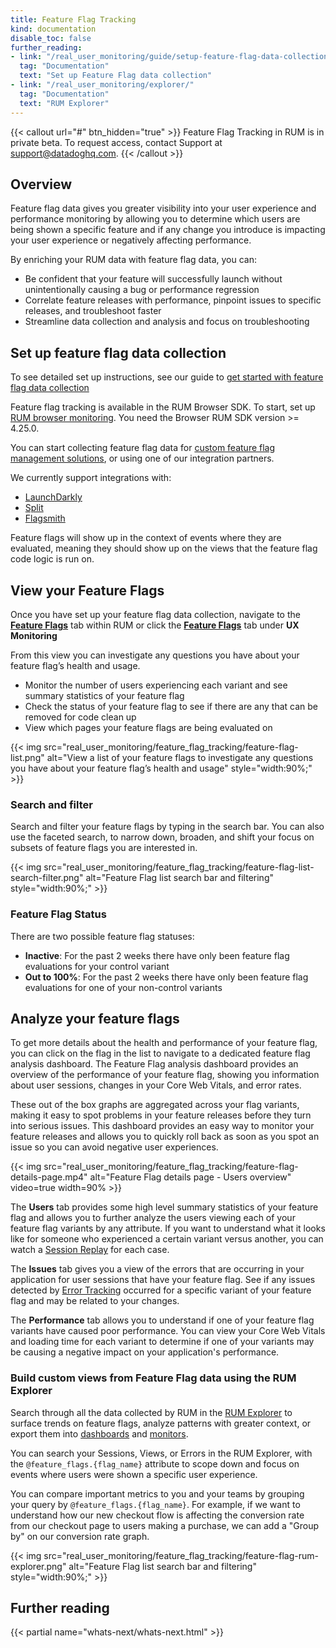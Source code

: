 ```yaml
---
title: Feature Flag Tracking
kind: documentation
disable_toc: false
further_reading:
- link: "/real_user_monitoring/guide/setup-feature-flag-data-collection/"
  tag: "Documentation"
  text: "Set up Feature Flag data collection"
- link: "/real_user_monitoring/explorer/"
  tag: "Documentation"
  text: "RUM Explorer"
---
```


{{< callout url="#" btn_hidden="true" >}}
Feature Flag Tracking in RUM is in private beta. To request access, contact Support at support@datadoghq.com.
{{< /callout >}}

## Overview

Feature flag data gives you greater visibility into your user experience and performance monitoring by allowing you to determine which users are being shown a specific feature and if any change you introduce is impacting your user experience or negatively affecting performance. 

By enriching your RUM data with feature flag data, you can: 
- Be confident that your feature will successfully launch without unintentionally causing a bug or performance regression
- Correlate feature releases with performance, pinpoint issues to specific releases, and troubleshoot faster
- Streamline data collection and analysis and focus on troubleshooting

## Set up feature flag data collection

To see detailed set up instructions, see our guide to [get started with feature flag data collection][1]

Feature flag tracking is available in the RUM Browser SDK. To start, set up [RUM browser monitoring][2]. You need the Browser RUM SDK version >= 4.25.0.

You can start collecting feature flag data for [custom feature flag management solutions][3], or using one of our integration partners. 

We currently support integrations with:
- [LaunchDarkly][4]
- [Split][5]
- [Flagsmith][6]

Feature flags will show up in the context of events where they are evaluated, meaning they should show up on the views that the feature flag code logic is run on.

## View your Feature Flags

Once you have set up your feature flag data collection, navigate to the [**Feature Flags**][7] tab within RUM or click the [**Feature Flags**][7] tab under **UX Monitoring**

From this view you can investigate any questions you have about your feature flag’s health and usage.
- Monitor the number of users experiencing each variant and see summary statistics of your feature flag
- Check the status of your feature flag to see if there are any that can be removed for code clean up
- View which pages your feature flags are being evaluated on

{{< img src="real_user_monitoring/feature_flag_tracking/feature-flag-list.png" alt="View a list of your feature flags to investigate any questions you have about your feature flag’s health and usage" style="width:90%;" >}}


### Search and filter
Search and filter your feature flags by typing in the search bar. You can also use the faceted search, to narrow down, broaden, and shift your focus on subsets of feature flags you are interested in.

{{< img src="real_user_monitoring/feature_flag_tracking/feature-flag-list-search-filter.png" alt="Feature Flag list search bar and filtering" style="width:90%;" >}}

### Feature Flag Status
There are two possible feature flag statuses:
- **Inactive**: For the past 2 weeks there have only been feature flag evaluations for your control variant
- **Out to 100%**: For the past 2 weeks there have only been feature flag evaluations for one of your non-control variants

## Analyze your feature flags
To get more details about the health and performance of your feature flag, you can click on the flag in the list to navigate to a dedicated feature flag analysis dashboard. The Feature Flag analysis dashboard provides an overview of the performance of your feature flag, showing you information about user sessions, changes in your Core Web Vitals, and error rates. 

These out of the box graphs are aggregated across your flag variants, making it easy to spot problems in your feature releases before they turn into serious issues. This dashboard provides an easy way to monitor your feature releases and allows you to quickly roll back as soon as you spot an issue so you can avoid negative user experiences. 

{{< img src="real_user_monitoring/feature_flag_tracking/feature-flag-details-page.mp4" alt="Feature Flag details page - Users overview" video=true width=90% >}}


The **Users** tab provides some high level summary statistics of your feature flag and allows you to further analyze the users viewing each of your feature flag variants by any attribute. If you want to understand what it looks like for someone who experienced a certain variant versus another, you can watch a [Session Replay][5] for each case.

The **Issues** tab gives you a view of the errors that are occurring in your application for user sessions that have your feature flag. See if any issues detected by [Error Tracking][7] occurred for a specific variant of your feature flag and may be related to your changes.

The **Performance** tab allows you to understand if one of your feature flag variants have caused poor performance. You can view your Core Web Vitals and loading time for each variant to determine if one of your variants may be causing a negative impact on your application's performance.

### Build custom views from Feature Flag data using the RUM Explorer
Search through all the data collected by RUM in the [RUM Explorer][8] to surface trends on feature flags, analyze patterns with greater context, or export them into [dashboards][9] and [monitors][10]. 

You can search your Sessions, Views, or Errors in the RUM Explorer, with the `@feature_flags.{flag_name}` attribute to scope down and focus on events where users were shown a specific user experience.

You can compare important metrics to you and your teams by grouping your query by `@feature_flags.{flag_name}`. For example, if we want to understand how our new checkout flow is affecting the conversion rate from our checkout page to users making a purchase, we can add a "Group by" on our conversion rate graph.

{{< img src="real_user_monitoring/feature_flag_tracking/feature-flag-rum-explorer.png" alt="Feature Flag list search bar and filtering" style="width:90%;" >}}


## Further reading

{{< partial name="whats-next/whats-next.html" >}}

[1]: /real_user_monitoring/guide/setup-feature-flag-data-collection/
[2]: /real_user_monitoring/browser#setup
[3]: /real_user_monitoring/guide/setup-feature-flag-data-collection/?tab=npm#custom-feature-flag-management
[4]: /real_user_monitoring/guide/setup-feature-flag-data-collection/?tab=npm#launchdarkly-integration
[5]: /real_user_monitoring/guide/setup-feature-flag-data-collection/?tab=npm#split-integration
[6]: /real_user_monitoring/guide/setup-feature-flag-data-collection/?tab=npm#flagsmith-integration
[7]: https://app.datadoghq.com/rum/feature-flags
[8]: https://app.datadoghq.com/rum/explorer
[9]: /dashboards/
[10]: /monitors/#create-monitors